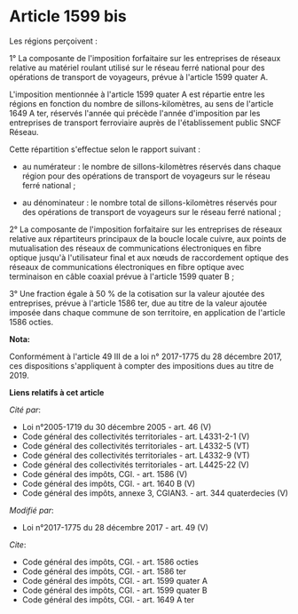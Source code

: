 # Article 1599 bis

Les régions perçoivent :

1° La composante de l'imposition forfaitaire sur les entreprises de réseaux relative au matériel roulant utilisé sur le
réseau ferré national pour des opérations de transport de voyageurs, prévue à l'article 1599 quater A.

L'imposition mentionnée à l'article 1599 quater A est répartie entre les régions en fonction du nombre de sillons-kilomètres,
au sens de l'article 1649 A ter, réservés l'année qui précède l'année d'imposition par les entreprises de transport
ferroviaire auprès de l'établissement public SNCF Réseau.

Cette répartition s'effectue selon le rapport suivant :

- au numérateur : le nombre de sillons-kilomètres réservés dans chaque région pour des opérations de transport de voyageurs
sur le réseau ferré national ;

- au dénominateur : le nombre total de sillons-kilomètres réservés pour des opérations de transport de voyageurs sur le
réseau ferré national ;

2° La composante de l'imposition forfaitaire sur les entreprises de réseaux relative aux répartiteurs principaux de la boucle
locale cuivre, aux points de mutualisation des réseaux de communications électroniques en fibre optique jusqu'à l'utilisateur
final et aux nœuds de raccordement optique des réseaux de communications électroniques en fibre optique avec terminaison en
câble coaxial prévue à l'article 1599 quater B ;

3° Une fraction égale à 50 % de la cotisation sur la valeur ajoutée des entreprises, prévue à l'article 1586 ter, due au
titre de la valeur ajoutée imposée dans chaque commune de son territoire, en application de l'article 1586 octies.

**Nota:**

Conformément à l'article 49 III de a loi n° 2017-1775 du 28 décembre 2017, ces dispositions s'appliquent à compter des
impositions dues au titre de 2019.

**Liens relatifs à cet article**

_Cité par_:

  - Loi n°2005-1719 du 30 décembre 2005 - art. 46 (V)
  - Code général des collectivités territoriales - art. L4331-2-1 (V)
  - Code général des collectivités territoriales - art. L4332-5 (VT)
  - Code général des collectivités territoriales - art. L4332-9 (VT)
  - Code général des collectivités territoriales - art. L4425-22 (V)
  - Code général des impôts, CGI. - art. 1586 (V)
  - Code général des impôts, CGI. - art. 1640 B (V)
  - Code général des impôts, annexe 3, CGIAN3. - art. 344 quaterdecies (V)

_Modifié par_:

  - Loi n°2017-1775 du 28 décembre 2017 - art. 49 (V)

_Cite_:

  - Code général des impôts, CGI. - art. 1586 octies
  - Code général des impôts, CGI. - art. 1586 ter
  - Code général des impôts, CGI. - art. 1599 quater A
  - Code général des impôts, CGI. - art. 1599 quater B
  - Code général des impôts, CGI. - art. 1649 A ter
